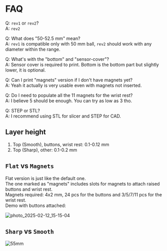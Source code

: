 # FAQ
Q: `rev1` or `rev2`? \
A: `rev2` 

Q: What does "50-52.5 mm" mean? \
A: `rev1` is compatible only with 50 mm ball, `rev2` should work with any diameter within the range.

Q: What's with the "bottom" and "sensor-cover"? \
A: Sensor cover is required to print. Bottom is the bottom part but slightly lower, it is optional.

Q: Can I print "magnets" version if I don't have magnets yet? \
A: Yeah it actually is very usable even with magnets not inserted.

Q: Do I need to populate all the 11 magnets for the wrist rest? \
A: I believe 5 should be enough. You can try as low as 3 tho.

Q: STEP or STL? \
A: I recommend using STL for slicer and STEP for CAD.

## Layer height
1. Top (Smooth), buttons, wrist rest: 0.1-0.12 mm
2. Top (Sharp), other: 0.1-0.2 mm

## `Flat` vs `Magnets`
Flat version is just like the default one. \
The one marked as "magnets" includes slots for magnets to attach raised buttons and wrist rest. \
Magnets required: 4x2 mm, 24 pcs for the buttons and 3/5/7/11 pcs for the wrist rest. \
Demo with buttons attached: 

![photo_2025-02-12_15-15-04](https://github.com/user-attachments/assets/baf4e37a-e5a8-46d3-9f48-b12d4a77d95e)

## `Sharp` vs `Smooth`
![55mm](https://github.com/user-attachments/assets/d82c578e-0e27-449e-b637-91ef44c8319e)
